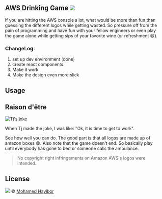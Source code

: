 

AWS Drinking Game ![](https://img.shields.io/badge/status-stable-green.svg)
----

If you are hitting the AWS console a lot, what would be more than fun than guessing the different logos while getting wasted. So pressure off from the pain of programming and have fun with your fellow engineers or even play the game alone while getting sips of your favorite wine (or refreshment :smile:).

### ChangeLog:
1. set up dev environment (done)
2. create react components
3. Make it work
4. Make the design even more slick

## Usage

## Raison d'être

![Tj's joke](http://res.cloudinary.com/masteryoperation/image/upload/v1459909468/AwsJoke_zvsv1b.png)

When Tj made the joke, I was like: "Ok, it is time to get to work".

See how well you can do. The good part is that all logos are made up of amazon boxes :smile:. Also note that the game doesn't end. So basically play until everybody has gone to bed or someone calls the ambulance.

> No copyright right infringements on Amazon AWS's logos were intended.

## License
![](https://img.shields.io/badge/license-MIT-blue.svg) © [Mohamed Hayibor](https://github.com/mohamedhayibor)
